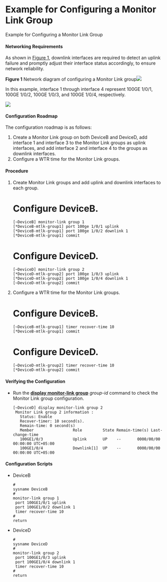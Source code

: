 Example for Configuring a Monitor Link Group
============================================

Example for Configuring a Monitor Link Group

#### Networking Requirements

As shown in [Figure 1](#EN-US_TASK_0000001176664425__fig5835174994419), downlink interfaces are required to detect an uplink failure and promptly adjust their interface status accordingly, to ensure network reliability.

**Figure 1** Network diagram of configuring a Monitor Link group![](public_sys-resources/note_3.0-en-us.png) 

In this example, interface 1 through interface 4 represent 100GE 1/0/1, 100GE 1/0/2, 100GE 1/0/3, and 100GE 1/0/4, respectively.


  
![](figure/en-us_image_0000001130784672.png)
#### Configuration Roadmap

The configuration roadmap is as follows:

1. Create a Monitor Link group on both DeviceB and DeviceD, add interface 1 and interface 3 to the Monitor Link groups as uplink interfaces, and add interface 2 and interface 4 to the groups as downlink interfaces.
2. Configure a WTR time for the Monitor Link groups.


#### Procedure

1. Create Monitor Link groups and add uplink and downlink interfaces to each group.
   
   # Configure DeviceB.
   
   ```
   [~DeviceB] monitor-link group 1 
   [*DeviceB-mtlk-group1] port 100ge 1/0/1 uplink
   [*DeviceB-mtlk-group1] port 100ge 1/0/2 downlink 1 
   [*DeviceB-mtlk-group1] commit
   ```
   
   # Configure DeviceD.
   
   ```
   [~DeviceD] monitor-link group 2 
   [*DeviceD-mtlk-group2] port 100ge 1/0/3 uplink 
   [*DeviceD-mtlk-group2] port 100ge 1/0/4 downlink 1 
   [~DeviceD-mtlk-group2] commit
   ```
2. Configure a WTR time for the Monitor Link groups.
   
   # Configure DeviceB.
   ```
   [~DeviceB-mtlk-group1] timer recover-time 10 
   [*DeviceB-mtlk-group1] commit 
   ```
   
   # Configure DeviceD.
   ```
   [~DeviceD-mtlk-group2] timer recover-time 10 
   [*DeviceD-mtlk-group2] commit 
   ```

#### Verifying the Configuration

* Run the [**display monitor-link group**](cmdqueryname=display+monitor-link+group) *group-id* command to check the Monitor Link group configuration.
  ```
  [~DeviceD] display monitor-link group 2 
   Monitor Link group 2 information :
     Status: Enable   
     Recover-timer: 10 second(s).  
     Remain-time: 0 second(s)                                                      
     Member                 Role         State Remain-time(s) Last-change-time                 
     100GE1/0/3             Uplink       UP    --       0000/00/00 00:00:00 UTC+05:00
     100GE1/0/4             Downlink[1]  UP    --       0000/00/00 00:00:00 UTC+05:00
  ```


#### Configuration Scripts

* DeviceB
  
  ```
  # 
  sysname DeviceB 
  #
  monitor-link group 1  
   port 100GE1/0/1 uplink  
   port 100GE1/0/2 downlink 1  
   timer recover-time 10 
  # 
  return
  ```
* DeviceD
  
  ```
  # 
  sysname DeviceD
  #
  monitor-link group 2  
   port 100GE1/0/3 uplink  
   port 100GE1/0/4 downlink 1  
   timer recover-time 10 
  # 
  return
  ```